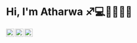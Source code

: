 # Hi, I'm Atharwa :sagittarius::computer::volleyball::india::sparkles:

[<img align="left" alt="codeSTACKr | Instagram" width="22px" src="https://cdn.jsdelivr.net/npm/simple-icons@v3/icons/instagram.svg" />][instagram]
[<img align="left" alt="codeSTACKr | YouTube" width="22px" src="https://cdn.jsdelivr.net/npm/simple-icons@v3/icons/twitter.svg" />][twitter]
[<img align="left" alt="AtharWa | LinkedIn" width="22px" src="https://cdn.jsdelivr.net/npm/simple-icons@v3/icons/linkedin.svg" />][linkedin]


[twitter]: https://twitter.com/kharkar_atharwa
[instagram]: https://www.instagram.com/atharwa_24/
[linkedin]: https://www.linkedin.com/in/atharwa-kharkar-a5351a165/

<!--:sagittarius:
**atharwa-24/atharwa-24** is a ✨ _special_ ✨ repository because its `README.md` (this file) appears on your GitHub profile.

Here are some ideas to get you started:

- 🔭 I’m currently working on ...
- 🌱 I’m currently learning ...
- 👯 I’m looking to collaborate on ...
- 🤔 I’m looking for help with ...
- 💬 Ask me about ...
- 📫 How to reach me: ...
- 😄 Pronouns: ...
- ⚡ Fun fact: ...
-->

